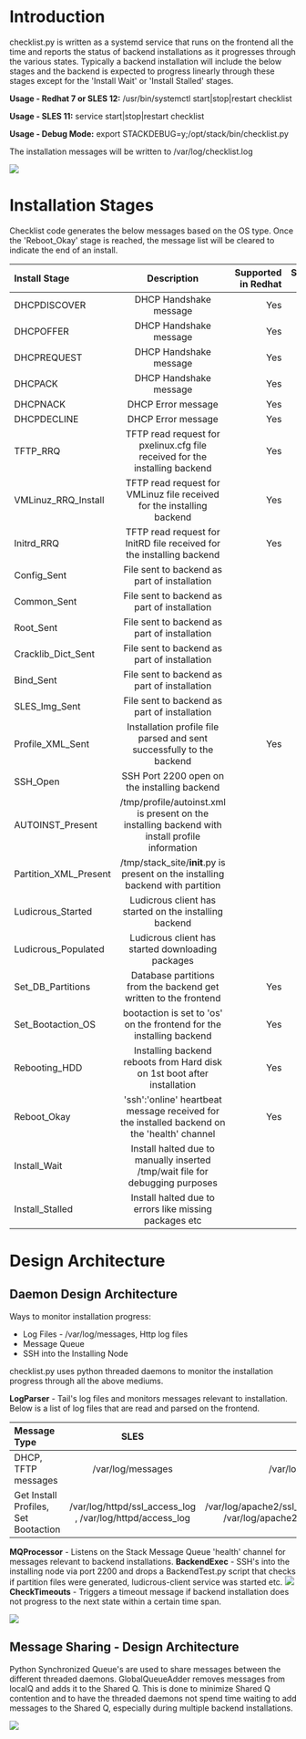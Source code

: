 # Introduction
checklist.py is written as a systemd service that runs on the frontend all the time and reports the status of backend installations as it progresses through the various states. Typically a backend installation will include the below stages and the backend is expected to progress linearly through these stages except for the 'Install Wait' or 'Install Stalled' stages.

**Usage - Redhat 7 or SLES 12:** /usr/bin/systemctl start|stop|restart checklist

**Usage - SLES 11:** service start|stop|restart checklist

**Usage - Debug Mode:** export STACKDEBUG=y;/opt/stack/bin/checklist.py

The installation messages will be written to /var/log/checklist.log

![](https://github.com/Teradata/stacki-wiki/blob/master/images/Stacki-Checklist-Install-Stages.png)

# Installation Stages
Checklist code generates the below messages based on the OS type. Once the 'Reboot_Okay' stage is reached, the message list will be cleared to indicate the end of an install.

| Install Stage | Description | Supported in Redhat | Supported in SLES |
| :---          |     :---:      |          ---: |          ---: |
| DHCPDISCOVER  | DHCP Handshake message     | Yes    | Yes |
| DHCPOFFER     | DHCP Handshake message     | Yes    | Yes |
| DHCPREQUEST   | DHCP Handshake message     | Yes    | Yes |
| DHCPACK       | DHCP Handshake message     | Yes    | Yes |
| DHCPNACK       | DHCP Error message     | Yes    | Yes |
| DHCPDECLINE      | DHCP Error message    | Yes    | Yes |
| TFTP_RRQ | TFTP read request for pxelinux.cfg file received for the installing backend | Yes    | Yes |
| VMLinuz_RRQ_Install | TFTP read request for VMLinuz file received for the installing backend | Yes    | Yes |
| Initrd_RRQ | TFTP read request for InitRD file received for the installing backend | Yes    | Yes |
| Config_Sent | File sent to backend as part of installation | | Yes |
| Common_Sent | File sent to backend as part of installation | | Yes |
| Root_Sent | File sent to backend as part of installation | | Yes |
| Cracklib_Dict_Sent | File sent to backend as part of installation | | Yes |
| Bind_Sent | File sent to backend as part of installation | | Yes |
| SLES_Img_Sent | File sent to backend as part of installation | | Yes |
| Profile_XML_Sent | Installation profile file parsed and sent successfully to the backend | Yes    | Yes |
| SSH_Open| SSH Port 2200 open on the installing backend | | Yes |
| AUTOINST_Present| /tmp/profile/autoinst.xml is present on the installing backend with install profile information | | Yes |
| Partition_XML_Present | /tmp/stack_site/__init__.py is present on the installing backend with partition | | Yes|
| Ludicrous_Started | Ludicrous client has started on the installing backend | | Yes |
| Ludicrous_Populated | Ludicrous client has started downloading packages | | Yes |
| Set_DB_Partitions | Database partitions from the backend get written to the frontend | Yes    | Yes |
| Set_Bootaction_OS | bootaction is set to 'os' on the frontend for the installing backend | Yes    | Yes |
| Rebooting_HDD | Installing backend reboots from Hard disk on 1st boot after installation | Yes    | Yes |
| Reboot_Okay | 'ssh':'online' heartbeat message received for the installed backend on the 'health' channel | Yes    | Yes |
|Install_Wait | Install halted due to manually inserted /tmp/wait file for debugging purposes | | Yes |
|Install_Stalled | Install halted due to errors like missing packages etc| | Yes |

# Design Architecture
## Daemon Design Architecture
Ways to monitor installation progress:

* Log Files - /var/log/messages, Http log files
* Message Queue
* SSH into the Installing Node

checklist.py uses python threaded daemons to monitor the installation progress through all the above mediums.

**LogParser** - Tail's log files and monitors messages relevant to installation. Below is a list of log files that are read and parsed on the frontend.

| Message Type | SLES | Redhat |
| :--- | :---: | ---: |
| DHCP, TFTP messages | /var/log/messages | /var/log/messages |
| Get Install Profiles, Set Bootaction | /var/log/httpd/ssl_access_log , /var/log/httpd/access_log | /var/log/apache2/ssl_access_log, /var/log/apache2/access_log |

**MQProcessor** - Listens on the Stack Message Queue 'health' channel for messages relevant to backend installations.
**BackendExec** - SSH's into the installing node via port 2200 and drops a BackendTest.py script that checks if partition files were generated, ludicrous-client service was started etc.
![](https://github.com/Teradata/stacki-wiki/blob/master/images/Stacki-Checklist-Backend.png)
**CheckTimeouts** - Triggers a timeout message if backend installation does not progress to the next state within a certain time span.

![](https://github.com/Teradata/stacki-wiki/blob/master/images/Stacki-Checklist-Daemons.png)

## Message Sharing - Design Architecture
Python Synchronized Queue's are used to share messages between the different threaded daemons. GlobalQueueAdder removes messages from localQ and adds it to the Shared Q. This is done to minimize Shared Q contention and to have the threaded daemons not spend time waiting to add messages to the Shared Q, especially during multiple backend installations.

![](https://github.com/Teradata/stacki-wiki/blob/master/images/Stacki-Checklist-Messages.png)